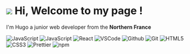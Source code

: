 <h1><img src="https://emojis.slackmojis.com/emojis/images/1660415347/60611/waving-hand.gif?1660415347"/> Hi, Welcome to my page !</h1>
  <p>I'm Hugo a junior web developer from the <b>Northern France</b> <img src="https://cdn-icons-png.flaticon.com/512/197/197560.png" width="13"/>
    <p>
      <img alt="JavaScript" src="https://img.shields.io/badge/-RubyOnRails-D30002?style=flat-square&logo=ruby&logoColor=white" />
      <img alt="JavaScript" src="https://img.shields.io/badge/-JavaScript-EFD81B?style=flat-square&logo=javascript&logoColor=white" />
      <img alt="React" src="https://img.shields.io/badge/-React-45b8d8?style=flat-square&logo=react&logoColor=white" />
      <img alt="VSCode"src="https://img.shields.io/badge/-Visual%20Studio%20Code-23A9F2?style=flat-square&logo=Visual%20Studio%20Code&logoColor=white"/>
      <img alt="Github" src="https://img.shields.io/badge/-Github-181717?style=flat-square&logo=GitHub&logoColor=white"/>
      <img alt="Git" src="https://img.shields.io/badge/-Git-F44D27?style=flat-square&logo=Git&logoColor=white"/>
      <img alt="HTML5" src="https://img.shields.io/badge/-HTML5-E34F26?style=flat-square&logo=HTML5&logoColor=white"/>
      <img alt="CSS3" src="https://img.shields.io/badge/-CSS3-1572B6?style=flat-square&logo=CSS3&logoColor=white"/>
      <img alt="Prettier" src="https://img.shields.io/badge/-Prettier-F7B93E?style=flat-square&logo=prettier&logoColor=white" />
      <img alt="npm" src="https://img.shields.io/badge/-NPM-CB3837?style=flat-square&logo=npm&logoColor=white" />
    </p>
<h3></h3>
